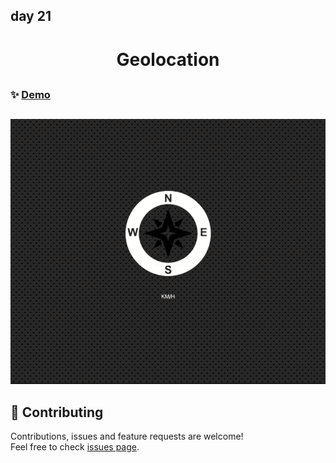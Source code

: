 ## day 21

<h1 align="center"> Geolocation </h1>

##

### ✨ [Demo](https://mosaif00.github.io/30-Days-JavaScript-Challenge/21-Geolocation/index.html)

##

![alt text](./screen21.gif)

## 🤝 Contributing

Contributions, issues and feature requests are welcome!<br />Feel free to check [issues page](https://github.com/MoSaif00/30-Days-JavaScript-Challenge/issues).
